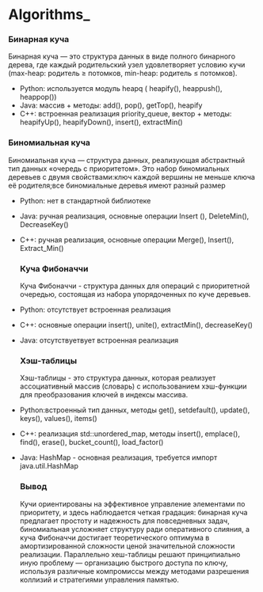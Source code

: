 # Algorithms_
### Бинарная куча
 Бинарная куча — это структура данных в виде полного бинарного дерева, где каждый родительский узел удовлетворяет условию кучи (max-heap: родитель ≥ потомков, min-heap: родитель ≤ потомков).

- Python: используется модуль heapq ( heapify(), heappush(), heappop())
- Java:  массив + методы: add(), pop(), getTop(), heapify
- C++: встроенная реализация priority_queue, вектор + методы: heapifyUp(), heapifyDown(), insert(), extractMin()

  
### Биномиальная куча
Биномиальная куча —  структура данных, реализующая абстрактный тип данных «очередь с приоритетом». Это набор биномиальных деревьев с двумя свойствами:ключ каждой вершины не меньше ключа её родителя;все биномиальные деревья имеют разный размер

- Python: нет в стандартной библиотеке
- Java: ручная реализация, основные операции Insert (), DeleteMin(), DecreaseKey()
- C++: ручная реализация, основные операции Merge(), Insert(), Extract_Min()

  ### Куча Фибоначчи
  Куча Фибоначчи - структура данных для операций с приоритетной очередью, состоящая из набора упорядоченных по куче деревьев.

- Python: отсутствует встроенная реализация
- C++: основные операции insert(), unite(), extractMin(), decreaseKey()
- Java: отсутствуетвует встроенная реализация
 
  ### Хэш-таблицы
  Хэш-таблицы - это структура данных, которая реализует ассоциативный массив (словарь) с использованием хэш-функции для преобразования ключей в индексы массива.

- Python:встроенный тип данных, методы get(), setdefault(), update(), keys(), values(), items()
- C++: реализация std::unordered_map, методы insert(), emplace(), find(), erase(), bucket_count(), load_factor()
- Java: HashMap - основная реализация, требуется импорт java.util.HashMap

   ### Вывод
  Кучи ориентированы на эффективное управление элементами по приоритету, и здесь наблюдается четкая градация: бинарная куча предлагает простоту и надежность для повседневных задач, биномиальная усложняет структуру ради оперативного слияния, а куча Фибоначчи достигает теоретического оптимума в амортизированной сложности ценой значительной сложности реализации. Параллельно хеш-таблицы решают принципиально иную проблему — организацию быстрого доступа по ключу, используя различные компромиссы между методами разрешения коллизий и стратегиями управления памятью.
